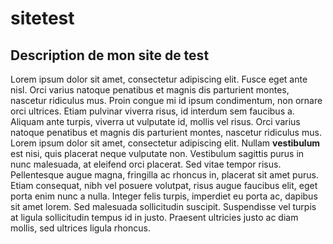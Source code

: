 # sitetest

## Description de mon site de test

Lorem ipsum dolor sit amet, consectetur adipiscing elit. Fusce eget ante nisl. Orci varius natoque penatibus et magnis dis parturient montes, nascetur ridiculus mus. Proin congue mi id ipsum condimentum, non ornare orci ultrices. Etiam pulvinar viverra risus, id interdum sem faucibus a. Aliquam ante turpis, viverra ut vulputate id, mollis vel risus. Orci varius natoque penatibus et magnis dis parturient montes, nascetur ridiculus mus. Lorem ipsum dolor sit amet, consectetur adipiscing elit. Nullam **vestibulum** est nisi, quis placerat neque vulputate non. Vestibulum sagittis purus in nunc malesuada, at eleifend orci placerat. Sed vitae tempor risus. Pellentesque augue magna, fringilla ac rhoncus in, placerat sit amet purus. Etiam consequat, nibh vel posuere volutpat, risus augue faucibus elit, eget porta enim nunc a nulla. Integer felis turpis, imperdiet eu porta ac, dapibus sit amet lorem. Sed malesuada sollicitudin suscipit. Suspendisse vel turpis at ligula sollicitudin tempus id in justo. Praesent ultricies justo ac diam mollis, sed ultrices ligula rhoncus. 
